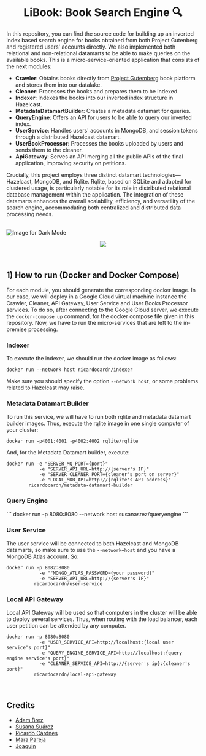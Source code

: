 <h1 align="center">LiBook: Book Search Engine 🔍</h1>

In this repository, you can find the source code for building up an inverted index based search engine for books obtained from both Project Gutenberg and registered users' accounts directly. We also implemented both relational and non-relational datamarts to be able to make queries on the available books. This is a micro-service-oriented application that consists of the next modules:
- <b>Crawler</b>: Obtains books directly from [Project Gutemberg](https://www.gutenberg.org/) book platform and stores them into our datalake.
- <b>Cleaner</b>: Processes the books and prepares them to be indexed.
- <b>Indexer</b>: Indexes the books into our inverted index structure in Hazelcast.
- <b>MetadataDatamartBuilder</b>: Creates a metadata datamart for queries.
- <b>QueryEngine</b>: Offers an API for users to be able to query our inverted index.
- <b>UserService</b>: Handles users' accounts in MongoDB, and session tokens through a distributed Hazelcast datamart.
- <b>UserBookProcessor</b>: Processes the books uploaded by users and sends them to the cleaner.
- <b>ApiGateway</b>: Serves an API merging all the public APIs of the final application, improving security on petitions.

Crucially, this project employs three distinct datamart technologies—Hazelcast, MongoDB, and Rqlite. Rqlite, based on SQLite and adapted for clustered usage, is particularly notable for its role in distributed relational database management within the application. The integration of these datamarts enhances the overall scalability, efficiency, and versatility of the search engine, accommodating both centralized and distributed data processing needs.

<br>

<img src="https://github.com/ricardocardn/LiBook/blob/master/resources/arq_final.png" alt="Image for Dark Mode">

<br>

<p align="center"><img src="https://skills.thijs.gg/icons?i=docker,java,nginx,mongodb,sqlite,git&theme=dark"></p>

<br>
<h2>1) <b>How to run</b> (Docker and Docker Compose)</h2>

For each module, you should generate the corresponding docker image. In our case, we will deploy in a Google Cloud virtual machine instance the Crawler, Cleaner, API Gateway, User Service and User Books Processor services. To do so, after connecting to the Google Cloud server, we execute the ```docker-compose up``` command, for the docker compose file given in this repository. Now, we have to run the micro-services that are left to the in-premise processing.

<h3><b>Indexer</b></h3>
To execute the indexer, we should run the docker image as follows:

```
docker run --network host ricardocardn/indexer
```

Make sure you should specify the option ```--network host```, or some problems related to Hazelcast may raise.

<h3><b>Metadata Datamart Builder</b></h3>

To run this service, we will have to run both rqlite and metadata datamart builder images. Thus, execute the rqlite image in one single computer of your cluster:

```
docker run -p4001:4001 -p4002:4002 rqlite/rqlite
```

And, for the Metadata Datamart builder, execute:

```
docker run -e "SERVER_MQ_PORT={port}"
            -e "SERVER_API_URL=http://{server's IP}"
            -e "SERVER_CLEANER_PORT={cleaner's port on server}"
            -e "LOCAL_MDB_API=http://{rqlite's API address}"
        ricardocardn/metadata-datamart-builder
```

<h3><b>Query Engine</b></h3>
```
docker run -p 8080:8080 --network host susanasrez/queryengine
```

<h3><b>User Service</b></h3>

The user service will be connected to both Hazelcast and MongoDB datamarts, so make sure to use the ```--network=host``` and you have a MongoDB Atlas account. So:
```
docker run -p 8082:8080
            -e ""MONGO_ATLAS_PASSWORD={your password}"
            -e "SERVER_API_URL=http://{server's IP}"
          ricardocardn/user-service
```

<h3><b>Local API Gateway</b></h3>

Local API Gateway will be used so that computers in the cluster will be able to deploy several services. Thus, when routing with the load balancer, each user petition can be attended by any computer.

```
docker run -p 8080:8080
            -e "USER_SERVICE_API=http://localhost:{local user service's port}"
            -e "QUERY_ENGINE_SERVICE_API=http://localhost:{query engine service's port}"
            -e "CLEANER_SERVICE_API=http://{server's ip}:{cleaner's port}"
          ricardocardn/local-api-gateway
```



<br>
<h2>Credits</h2>


- [Adam Brez](https://github.com/breznada/)
- [Susana Suárez](https://github.com/susanasrez)
- [Ricardo Cárdnes](https://github.com/ricardocardn)
- [Mara Pareja](https://github.com/marapareja17)
- [Joaquín](https://github.com/JoaquinIP)
